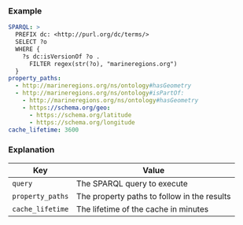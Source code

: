 ### Example

```yaml
SPARQL: >
  PREFIX dc: <http://purl.org/dc/terms/> 
  SELECT ?o
  WHERE {
    ?s dc:isVersionOf ?o .
      FILTER regex(str(?o), "marineregions.org")
  }
property_paths:
  - http://marineregions.org/ns/ontology#hasGeometry
  - http://marineregions.org/ns/ontology#isPartOf:
    - http://marineregions.org/ns/ontology#hasGeometry
    - https://schema.org/geo:
      - https://schema.org/latitude
      - https://schema.org/longitude
cache_lifetime: 3600
```

### Explanation

Key | Value
--- | ---
`query` | The SPARQL query to execute
`property_paths` | The property paths to follow in the results
`cache_lifetime` | The lifetime of the cache in minutes
